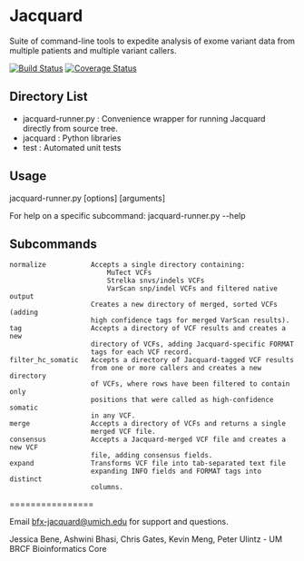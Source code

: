 
Jacquard
================
Suite of command-line tools to expedite analysis of exome variant data from multiple patients and multiple variant callers.

[![Build Status](https://travis-ci.org/umich-brcf-bioinf/Jacquard.svg?branch=develop)](https://travis-ci.org/umich-brcf-bioinf/Jacquard) 
[![Coverage Status](https://coveralls.io/repos/umich-brcf-bioinf/Jacquard/badge.png?branch=develop)](https://coveralls.io/r/umich-brcf-bioinf/Jacquard?branch=develop)

## Directory List
* jacquard-runner.py : Convenience wrapper for running Jacquard directly from source tree.
* jacquard : Python libraries 
* test : Automated unit tests

## Usage

jacquard-runner.py <subcommand> [options] [arguments]

For help on a specific subcommand:
jacquard-runner.py <subcommand> --help 

## Subcommands
    normalize           Accepts a single directory containing:
                            MuTect VCFs
                            Strelka snvs/indels VCFs
                            VarScan snp/indel VCFs and filtered native output
                        Creates a new directory of merged, sorted VCFs (adding 
                        high confidence tags for merged VarScan results).
    tag                 Accepts a directory of VCF results and creates a new
                        directory of VCFs, adding Jacquard-specific FORMAT
                        tags for each VCF record.
    filter_hc_somatic   Accepts a directory of Jacquard-tagged VCF results
                        from one or more callers and creates a new directory
                        of VCFs, where rows have been filtered to contain only
                        positions that were called as high-confidence somatic 
                        in any VCF.
    merge               Accepts a directory of VCFs and returns a single
                        merged VCF file.
    consensus           Accepts a Jacquard-merged VCF file and creates a new VCF
                        file, adding consensus fields.
    expand              Transforms VCF file into tab-separated text file 
                        expanding INFO fields and FORMAT tags into distinct
                        columns.

================

Email bfx-jacquard@umich.edu for support and questions.

Jessica Bene, Ashwini Bhasi, Chris Gates, Kevin Meng, Peter Ulintz - UM BRCF Bioinformatics Core

